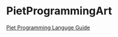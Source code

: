 # PietProgrammingArt

[Piet Programming Languge Guide](https://www.dangermouse.net/esoteric/piet.html)
